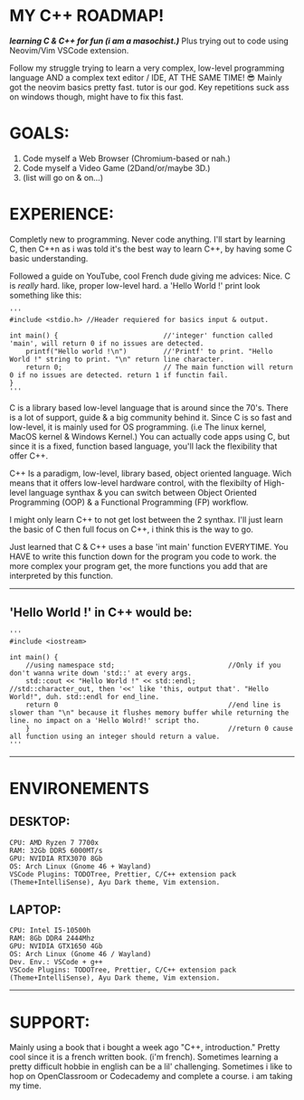 # MY C++ ROADMAP!
***learning C & C++ for fun (i am a masochist.)*** Plus trying out to code using Neovim/Vim VSCode extension.

Follow my struggle trying to learn a very complex, low-level programming language AND a complex text editor / IDE, AT THE SAME TIME! 😎
Mainly got the neovim basics pretty fast. tutor is our god. Key repetitions suck ass on windows though, might have to fix this fast.

# GOALS:
1. Code myself a Web Browser (Chromium-based or nah.)
2. Code myself a Video Game (2Dand/or/maybe 3D.)
3. (list will go on & on...)

# EXPERIENCE:
Completly new to programming. Never code anything. I'll start by learning C, then C++n as i was told it's the best way to learn C++, by having some C basic understanding.

Followed a guide on YouTube, cool French dude giving me advices: Nice. C is *really* hard. like, proper low-level hard. a 'Hello World !' print look something like this:

    '''
    #include <stdio.h> //Header requiered for basics input & output.

    int main() {                          //'integer' function called 'main', will return 0 if no issues are detected.
        printf("Hello world !\n")         //'Printf' to print. "Hello World !" string to print. "\n" return line character.
        return 0;                         // The main function will return 0 if no issues are detected. return 1 if functin fail.
    }
    '''

C is a library based low-level language that is around since the 70's. There is a lot of support, guide & a big community behind it. Since C is so fast and low-level, it is mainly used for OS programming. (i.e The linux kernel, MacOS kernel & Windows Kernel.) You can actually code apps using C, but since it is a fixed, function based language, you'll lack the flexibility that offer C++.

C++ Is a paradigm, low-level, library based, object oriented language. Wich means that it offers low-level hardware control, with the flexibilty of High-level language synthax & you can switch between Object Oriented Programming (OOP) & a Functional Programming (FP) workflow.

I might only learn C++ to not get lost between the 2 synthax. I'll just learn the basic of C then full focus on C++, i think this is the way to go.

Just learned that C & C++ uses a base 'int main' function EVERYTIME. You HAVE to write this function down for the program you code to work. the more complex your program get, the more functions you add that are interpreted by this function.

---

## 'Hello World !' in C++ would be:

    '''
    #include <iostream>

    int main() {
        //using namespace std;                            //Only if you don't wanna write down 'std::' at every args.
        std::cout << "Hello World !" << std::endl;        //std::character_out, then '<<' like 'this, output that'. "Hello World!", duh. std::endl for end_line.
        return 0                                          //end line is slower than "\n" because it flushes memory buffer while returning the line. no impact on a 'Hello Wolrd!' script tho.
        }                                                 //return 0 cause all function using an integer should return a value.
    '''

---

# ENVIRONEMENTS

## DESKTOP: 
    CPU: AMD Ryzen 7 7700x
    RAM: 32Gb DDR5 6000MT/s 
    GPU: NVIDIA RTX3070 8Gb
    OS: Arch Linux (Gnome 46 + Wayland)
    VSCode Plugins: TODOTree, Prettier, C/C++ extension pack (Theme+IntelliSense), Ayu Dark theme, Vim extension.

## LAPTOP:
    CPU: Intel I5-10500h
    RAM: 8Gb DDR4 2444Mhz
    GPU: NVIDIA GTX1650 4Gb
    OS: Arch Linux (Gnome 46 / Wayland)
    Dev. Env.: VSCode + g++
    VSCode Plugins: TODOTree, Prettier, C/C++ extension pack (Theme+IntelliSense), Ayu Dark theme, Vim extension.
---

# SUPPORT:
Mainly using a book that i bought a week ago "C++, introduction." Pretty cool since it is a french written book. (i'm french). Sometimes learning a pretty difficult hobbie in english can be a lil' challenging. 
Sometimes i like to hop on OpenClassroom or Codecademy and complete a course. i am taking my time.
